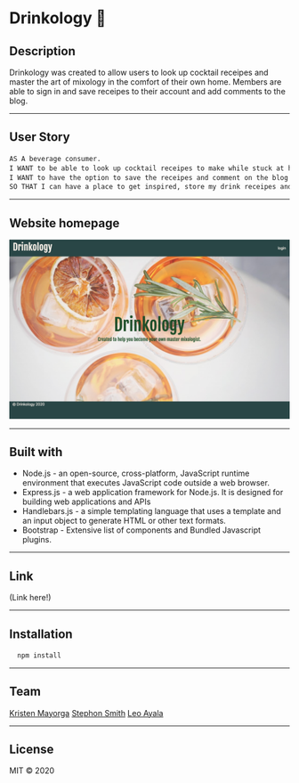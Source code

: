 # Drinkology :tropical_drink:

## Description 
Drinkology was created to allow users to look up cocktail receipes and master the art of mixology in the comfort of their own home.
Members are able to sign in and save receipes to their account and add comments to the blog. 

---

## User Story 
  ```bash
AS A beverage consumer. 
I WANT to be able to look up cocktail receipes to make while stuck at home during this pandemic. 
I WANT to have the option to save the receipes and comment on the blog. 
SO THAT I can have a place to get inspired, store my drink receipes and leave comments for other members to view. 
 ```

---
## Website homepage

![Homepage](public/images/homepage.png)

---
## Built with 

* Node.js - an open-source, cross-platform, JavaScript runtime environment that executes JavaScript code outside a web browser.
* Express.js - a web application framework for Node.js. It is designed for building web applications and APIs
* Handlebars.js - a simple templating language that uses a template and an input object to generate HTML or other text formats.
* Bootstrap - Extensive list of components and Bundled Javascript plugins.

---

## Link 

(Link here!)

---

## Installation 

```bash
  npm install 
  ```

  ---

## Team

[Kristen Mayorga](https://github.com/Mayorgak)
[Stephon Smith](https://github.com/SmithBWare89)
[Leo Ayala](https://github.com/leo-ayala)

---

## License 
MIT © 2020
